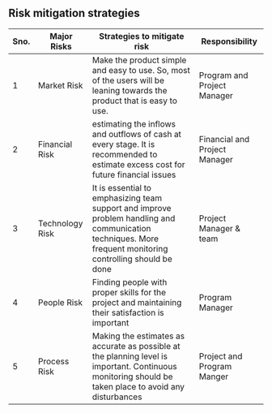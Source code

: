 ##	Risk mitigation strategies

Sno.| Major Risks | Strategies to mitigate risk | Responsibility |
---|---|---|---|
1 | Market Risk | Make the product simple and easy to use. So, most of the users will be leaning towards the product that is easy to use. | Program and Project Manager |
2 | Financial Risk | estimating the inflows and outflows of cash at every stage. It is recommended to estimate excess cost for future financial issues| Financial and Project Manager |
3 | Technology Risk | It is essential to emphasizing team support and improve problem handling and communication techniques. More frequent monitoring controlling should be done | Project Manager & team |
4 | People Risk | Finding people with proper skills for the project and maintaining their satisfaction is important | Program Manager |
5 | Process Risk | Making the estimates as accurate as possible at the planning level is important. Continuous monitoring should be taken place to avoid any disturbances | Project and Program Manger |
